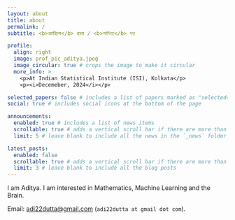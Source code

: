 ```yaml
---
layout: about
title: about
permalink: /
subtitle: <b>आदित्य</b> दत्ता / <b>আদিত্য</b> দত্ত

profile:
  align: right
  image: prof_pic_aditya.jpeg
  image_circular: true # crops the image to make it circular
  more_info: >
    <p>At Indian Statistical Institute (ISI), Kolkata</p>
    <p><i>Decemeber, 2024</i></p>

selected_papers: false # includes a list of papers marked as "selected={true}"
social: true # includes social icons at the bottom of the page

announcements:
  enabled: true # includes a list of news items
  scrollable: true # adds a vertical scroll bar if there are more than 3 news items
  limit: 5 # leave blank to include all the news in the `_news` folder

latest_posts:
  enabled: false
  scrollable: true # adds a vertical scroll bar if there are more than 3 new posts items
  limit: 3 # leave blank to include all the blog posts
---
```


I am Aditya. I am interested in Mathematics, Machine Learning and the Brain.

Email: [adi22dutta@gmail.com](mailto:adi22dutta@gmail.com) (`adi22dutta at gmail dot com`).
